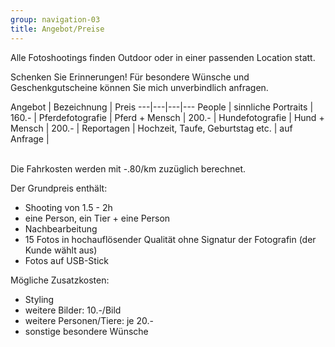 ```yaml
---
group: navigation-03
title: Angebot/Preise
---
```

Alle Fotoshootings finden Outdoor oder in einer passenden Location statt.

Schenken Sie Erinnerungen!
Für besondere Wünsche und Geschenkgutscheine können Sie mich unverbindlich anfragen.

Angebot | Bezeichnung | Preis 
---|---|---|---
People | sinnliche Portraits | 160.- |
Pferdefotografie | Pferd + Mensch | 200.- |
Hundefotografie | Hund + Mensch | 200.- | 
Reportagen | Hochzeit, Taufe, Geburtstag etc. | auf Anfrage | 

<br>
Die Fahrkosten werden mit -.80/km zuzüglich berechnet. 

Der Grundpreis enthält:  
-   Shooting von 1.5 - 2h
-   eine Person, ein Tier + eine Person
-   Nachbearbeitung 
-   15 Fotos in hochauflösender Qualität ohne Signatur der Fotografin (der Kunde wählt       aus)
-   Fotos auf USB-Stick

Mögliche Zusatzkosten:
-   Styling 
-   weitere Bilder: 10.-/Bild
-   weitere Personen/Tiere: je 20.-
-   sonstige besondere Wünsche




 




